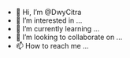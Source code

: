 - 👋 Hi, I’m @DwyCitra
- 👀 I’m interested in ...
- 🌱 I’m currently learning ...
- 💞️ I’m looking to collaborate on ...
- 📫 How to reach me ...

<!---
DwyCitra/DwyCitra is a ✨ special ✨ repository because its `README.md` (this file) appears on your GitHub profile.
You can click the Preview link to take a look at your changes.
--->
